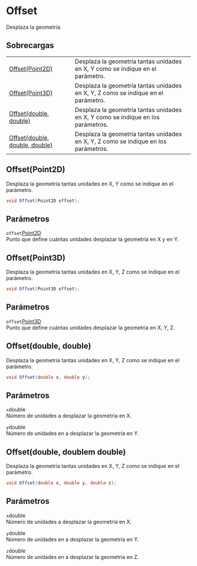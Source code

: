 # Offset

Desplaza la geometría.

## Sobrecargas

|  |  |
| :--- | :--- |
| [Offset\(Point2D\)](offset.md#offset-point-2-d) | Desplaza la geometría tantas unidades en X, Y como se indique en el parámetro. |
| [Offset\(Point3D\)](offset.md#offset-point-3-d) | Desplaza la geometría tantas unidades en X, Y, Z como se indique en el parámetro. |
| [Offset\(double, double\)](offset.md#offset-double-double) | Desplaza la geometría tantas unidades en X, Y como se indique en los parámetros. |
| [Offset\(double, double, double\)](offset.md#offset-double-doublem-double) | Desplaza la geometría tantas unidades en X, Y, Z como se indique en los parámetros. |

## Offset\(Point2D\)

Desplaza la geometría tantas unidades en X, Y como se indique en el parámetro.

```csharp
void Offset(Point2D offset);
```

## Parámetros

`offset`[Point2D](../../point2d.md)  
Punto que define cuántas unidades desplazar la geometría en X y en Y.

## Offset\(Point3D\)

Desplaza la geometría tantas unidades en X, Y, Z como se indique en el parámetro.

```csharp
void Offset(Point3D offset);
```

## Parámetros

`offset`[Point3D](../../point3d.md)  
Punto que define cuántas unidades desplazar la geometría en X, Y, Z.

## Offset\(double, double\)

Desplaza la geometría tantas unidades en X, Y, Z como se indique en el parámetro.

```csharp
void Offset(double x, double y);
```

## Parámetros

`x`double  
Número de unidades a desplazar la geometría en X.

`y`double  
Número de unidades en a desplazar la geometría en Y.

## Offset\(double, doublem double\)

Desplaza la geometría tantas unidades en X, Y, Z como se indique en el parámetro.

```csharp
void Offset(double x, double y, double z);
```

## Parámetros

`x`double  
Número de unidades a desplazar la geometría en X.

`y`double  
Número de unidades en a desplazar la geometría en Y.

`z`double  
Número de unidades en a desplazar la geometría en Z.


